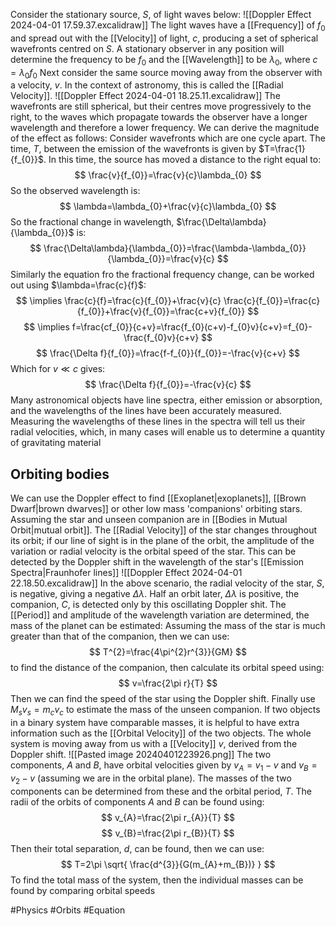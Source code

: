 Consider the stationary source, $S$, of light waves below:
![[Doppler Effect 2024-04-01 17.59.37.excalidraw]]
The light waves have a [[Frequency]] of $f_{0}$ and spread out with the [[Velocity]] of light, $c$, producing a set of spherical wavefronts centred on $S$. A stationary observer in any position will determine the frequency to be $f_{0}$ and the [[Wavelength]] to be $\lambda_{0}$, where $c=\lambda_{0}f_{0}$
Next consider the same source moving away from the observer with a velocity, $v$. In the context of astronomy, this is called the [[Radial Velocity]].
![[Doppler Effect 2024-04-01 18.25.11.excalidraw]]
The wavefronts are still spherical, but their centres move progressively to the right, to the waves which propagate towards the observer have a longer wavelength and therefore a lower frequency. We can derive the magnitude of the effect as follows:
Consider wavefronts which are one cycle apart. The time, $T$, between the emission of the wavefronts is given by $T=\frac{1}{f_{0}}$. In this time, the source has moved a distance to the right equal to:
$$
\frac{v}{f_{0}}=\frac{v}{c}\lambda_{0}
$$
So the observed wavelength is:
$$
\lambda=\lambda_{0}+\frac{v}{c}\lambda_{0}
$$
So the fractional change in wavelength, $\frac{\Delta\lambda}{\lambda_{0}}$ is:
$$
\frac{\Delta\lambda}{\lambda_{0}}=\frac{\lambda-\lambda_{0}}{\lambda_{0}}=\frac{v}{c}
$$
Similarly the equation fro the fractional frequency change, can be worked out using $\lambda=\frac{c}{f}$:
$$
\implies \frac{c}{f}=\frac{c}{f_{0}}+\frac{v}{c} \frac{c}{f_{0}}=\frac{c}{f_{0}}+\frac{v}{f_{0}}=\frac{c+v}{f_{0}}
$$
$$
\implies f=\frac{cf_{0}}{c+v}=\frac{f_{0}(c+v)-f_{0}v}{c+v}=f_{0}-\frac{f_{0}v}{c+v}
$$
$$
\frac{\Delta f}{f_{0}}=\frac{f-f_{0}}{f_{0}}=-\frac{v}{c+v}
$$
Which for $v\ll c$ gives:
$$
\frac{\Delta f}{f_{0}}=-\frac{v}{c}
$$
Many astronomical objects have line spectra, either emission or absorption, and the wavelengths of the lines have been accurately measured. Measuring the wavelengths of these lines in the spectra will tell us their radial velocities, which, in many cases will enable us to determine a quantity of gravitating material 
## Orbiting bodies
We can use the Doppler effect to find [[Exoplanet|exoplanets]], [[Brown Dwarf|brown dwarves]] or other low mass 'companions' orbiting stars. Assuming the star and unseen companion are in [[Bodies in Mutual Orbit|mutual orbit]]. The [[Radial Velocity]] of the star changes throughout its orbit; if our line of sight is in the plane of the orbit, the amplitude of the variation or radial velocity is the orbital speed of the star. This can be detected by the Doppler shift in the wavelength of the star's [[Emission Spectra|Fraunhofer lines]]
![[Doppler Effect 2024-04-01 22.18.50.excalidraw]]
In the above scenario, the radial velocity of the star, $S$, is negative, giving a negative $\Delta\lambda$. Half an orbit later, $\Delta\lambda$ is positive, the companion, $C$, is detected only by this oscillating Doppler shit. The [[Period]] and amplitude of the wavelength variation are determined, the mass of the planet can be estimated:
Assuming the mass of the star is much greater than that of the companion, then we can use:
$$
T^{2}=\frac{4\pi^{2}r^{3}}{GM}
$$
to find the distance of the companion, then calculate its orbital speed using:
$$
v=\frac{2\pi r}{T}
$$
Then we can find the speed of the star using the Doppler shift. Finally use $M_{s}v_{s}=m_{c}v_{c}$ to estimate the mass of the unseen companion.
If two objects in a binary system have comparable masses, it is helpful to have extra information such as the [[Orbital Velocity]] of the two objects. The whole system is moving away from us with a [[Velocity]] $v$, derived from the Doppler shift. 
![[Pasted image 20240401223926.png]]
The two components, $A$ and $B$, have orbital velocities given by $v_{A}=v_{1}-v$ and $v_{B}=v_{2}-v$ (assuming we are in the orbital plane). The masses of the two components can be determined from these and the orbital period, $T$. The radii of the orbits of components $A$ and $B$ can be found using:
$$
v_{A}=\frac{2\pi r_{A}}{T}
$$
$$
v_{B}=\frac{2\pi r_{B}}{T}
$$
Then their total separation, $d$, can be found, then we can use:
$$
T=2\pi \sqrt{ \frac{d^{3}}{G(m_{A}+m_{B})} }
$$
To find the total mass of the system, then the individual masses can be found by comparing orbital speeds 

#Physics #Orbits #Equation